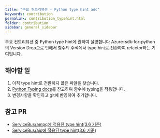 ```yaml
---
title: "주요 컨트리뷰션 - Python type hint add"
keywords: contribution
permalink: contribution_typehint.html
folder: contribution
sidebar: general_sidebar
---
```


주요 컨트리뷰션 중 Python type hint에 관하여 설명합니다
Azure-sdk-for-python의 Version Drop으로 인해서 함수의 주석에서 type hint로 전환하여 refactor하는 기여입니다.

## 해야할 일
1. 아직 type hint로 전환하지 않은 파일을 찾습니다.
2. [Python Typing docs](https://docs.python.org/3/library/typing.html)를 참고하여 함수에 typing을 적용합니다.
3. 변경사항을 확인하고 git에 반영하여 추가합니다. 

## 참고 PR
- [ServiceBus/ampq에 적용된 type hint(3.6 기준)](https://github.com/Azure/azure-sdk-for-python/pull/26046)
- [ServiceBus/aio에 적용된 type hint(3.6 기준)](https://github.com/Azure/azure-sdk-for-python/pull/25900)
